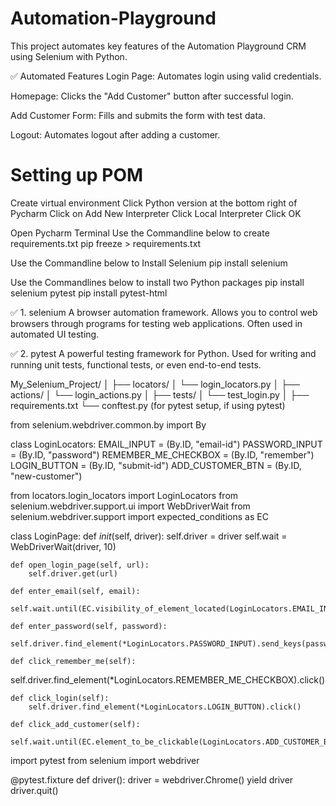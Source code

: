 # Automation-Playground
This project automates key features of the Automation Playground CRM using Selenium with Python.

✅ Automated Features
Login Page: Automates login using valid credentials.

Homepage: Clicks the "Add Customer" button after successful login.

Add Customer Form: Fills and submits the form with test data.

Logout: Automates logout after adding a customer.

# Setting up POM
Create virtual environment 
Click Python version at the bottom right of Pycharm
Click on Add New Interpreter
Click Local Interpreter
Click OK

Open Pycharm Terminal
Use the Commandline below to create requirements.txt 
pip freeze > requirements.txt

Use the Commandline below to Install Selenium 
pip install selenium

Use the Commandlines below to install two Python packages
pip install selenium pytest
pip install pytest-html

✅ 1. selenium
A browser automation framework.
Allows you to control web browsers through programs for testing web applications.
Often used in automated UI testing.

✅ 2. pytest
A powerful testing framework for Python.
Used for writing and running unit tests, functional tests, or even end-to-end tests.

My_Selenium_Project/
│
├── locators/
│   └── login_locators.py
│
├── actions/
│   └── login_actions.py
│
├── tests/
│   └── test_login.py
│
├── requirements.txt
└── conftest.py (for pytest setup, if using pytest)

from selenium.webdriver.common.by import By

class LoginLocators:
    EMAIL_INPUT = (By.ID, "email-id")
    PASSWORD_INPUT = (By.ID, "password")
    REMEMBER_ME_CHECKBOX = (By.ID, "remember")
    LOGIN_BUTTON = (By.ID, "submit-id")
    ADD_CUSTOMER_BTN = (By.ID, "new-customer")

from locators.login_locators import LoginLocators
from selenium.webdriver.support.ui import WebDriverWait
from selenium.webdriver.support import expected_conditions as EC

class LoginPage:
    def _init_(self, driver):
        self.driver = driver
        self.wait = WebDriverWait(driver, 10)

    def open_login_page(self, url):
        self.driver.get(url)

    def enter_email(self, email):
        self.wait.until(EC.visibility_of_element_located(LoginLocators.EMAIL_INPUT)).send_keys(email)

    def enter_password(self, password):
        self.driver.find_element(*LoginLocators.PASSWORD_INPUT).send_keys(password)

    def click_remember_me(self):

self.driver.find_element(*LoginLocators.REMEMBER_ME_CHECKBOX).click()

    def click_login(self):
        self.driver.find_element(*LoginLocators.LOGIN_BUTTON).click()

    def click_add_customer(self):
        self.wait.until(EC.element_to_be_clickable(LoginLocators.ADD_CUSTOMER_BTN)).click()

import pytest
from selenium import webdriver

@pytest.fixture
def driver():
    driver = webdriver.Chrome()
    yield driver
    driver.quit()






